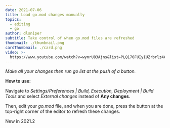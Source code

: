 ```yaml
---
date: 2021-07-06
title: Load go.mod changes manually
topics:
  - editing
  - go
author: dlsniper
subtitle: Take control of when go.mod files are refreshed
thumbnail: ./thumbnail.png
cardThumbnail: ./card.png
video: >-
  https://www.youtube.com/watch?v=wynrU83Ajns&list=PLQ176FUIyIUZrbrlz4AY1V8VzBJKZyVlW&index=52
---
```

*Make all your changes then run _go list_ at the push of a button.*

**How to use:**

Navigate to _Settings/Preferences | Build, Execution, Deployment | Build Tools_ and select _External changes_ instead of **Any changes**.

Then, edit your _go.mod_ file, and when you are done, press the button at the top-right corner of the editor to refresh these changes.

<span class="tag is-rounded">New in 2021.2</span>
